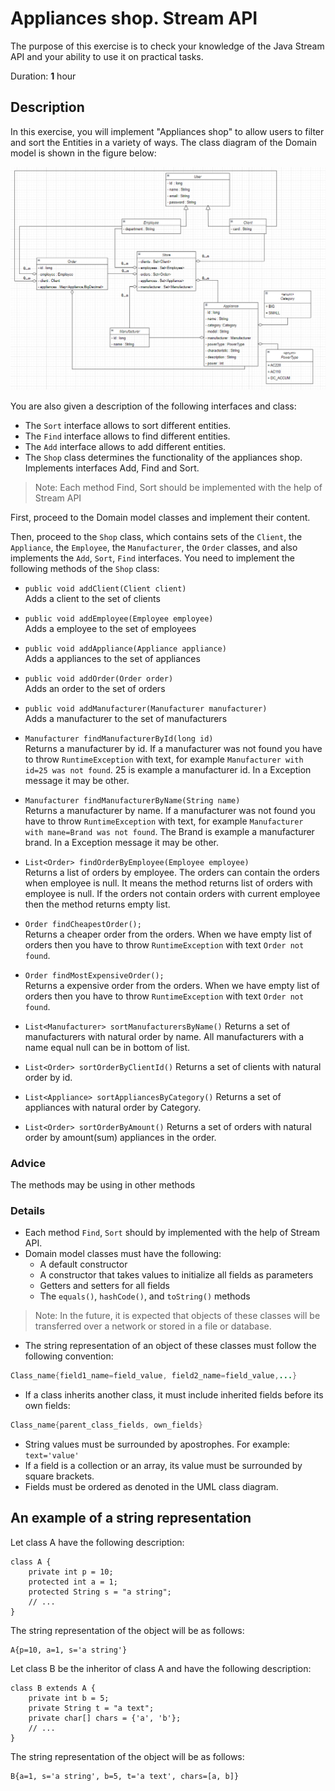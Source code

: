 # Appliances shop. Stream API

The purpose of this exercise is to check your knowledge of the Java Stream API and your ability to use it on practical tasks. 

Duration: **1** hour


## Description

In this exercise, you will implement "Appliances shop" to allow users to filter and sort the Entities in a variety of ways. 
The class diagram of the Domain model is shown in the figure below:

![img.png](img.png)

You are also given a description of the following interfaces and class:  
* The `Sort` interface allows to sort different entities.  
* The `Find` interface allows to find different entities.  
* The `Add` interface allows to add different entities.  
* The `Shop` class determines the functionality of the appliances shop. Implements interfaces Add, Find and Sort.  

>Note: Each method Find, Sort should be implemented with the help of Stream API

First, proceed to the Domain model classes and implement their content.  

Then, proceed to the `Shop` class, which contains sets of the `Client`, the `Appliance`, the `Employee`, the `Manufacturer`,  the `Order` classes, and also implements the `Add`, `Sort`, `Find` interfaces. You need to implement the following methods of the `Shop` class:

* `public void addClient(Client client)`  
Adds a client to the set of clients

* `public void addEmployee(Employee employee)`  
  Adds a employee to the set of employees

* `public void addAppliance(Appliance appliance)`  
  Adds a appliances to the set of appliances

* `public void addOrder(Order order)`  
Adds an order to the set of orders

* `public void addManufacturer(Manufacturer manufacturer)`  
  Adds a manufacturer to the set of manufacturers

* `Manufacturer findManufacturerById(long id)`  
Returns a manufacturer by id. If a manufacturer was not found you have to throw `RuntimeException` with text, for example `Manufacturer with id=25 was not found`. 25 is example a manufacturer id. In a Exception message it may be other.

* `Manufacturer findManufacturerByName(String name)`  
Returns a manufacturer by name. If a manufacturer was not found you have to throw `RuntimeException` with text, for example `Manufacturer with mane=Brand was not found`. The Brand is example a manufacturer brand. In a Exception message it may be other.
 
* `List<Order> findOrderByEmployee(Employee employee)`  
Returns a list of orders by employee. The orders can contain the orders when employee is null. It means the method returns list of orders with employee is null. If the orders not contain orders with current employee then the method returns empty list.

* `Order findCheapestOrder();`  
  Returns a cheaper order from the orders. When we have empty list of orders then you have to throw `RuntimeException` with text `Order not found`.

* `Order findMostExpensiveOrder();`  
  Returns a expensive order from the orders. When we have empty list of orders then you have to throw `RuntimeException` with text `Order not found`.

* `List<Manufacturer> sortManufacturersByName()`
  Returns a set of manufacturers with natural order by name. All manufacturers with a name equal null can be in bottom of list.

* `List<Order> sortOrderByClientId()`
  Returns a set of clients with natural order by id.

* `List<Appliance> sortAppliancesByCategory()`
  Returns a set of appliances with natural order by Category.

* `List<Order> sortOrderByAmount()`
  Returns a set of orders with natural order by amount(sum) appliances in the order.

### Advice
  The methods may be using in other methods

### Details
* Each method `Find`, `Sort` should by implemented with the help of Stream API.
* Domain model classes must have the following:
    * A default constructor
    * A constructor that takes values to initialize all fields as parameters
    * Getters and setters for all fields
    * The `equals()`, `hashCode()`, and `toString()` methods 

> Note: In the future, it is expected that objects of these classes will be transferred over a network or stored in a file or database.  

* The string representation of an object of these classes must follow the following convention:
```java
Class_name{field1_name=field_value, field2_name=field_value,...}
```
* If a class inherits another class, it must include inherited fields before its own fields:  
```java
Class_name{parent_class_fields, own_fields}
```
* String values must be surrounded by apostrophes. For example: `text='value'` 
* If a field is a collection or an array, its value must be surrounded by square brackets.
* Fields must be ordered as denoted in the UML class diagram.

## An example of a string representation  

Let class A have the following description:  
```
class A {
    private int p = 10;
    protected int a = 1;
    protected String s = "a string";
    // ...
}
``` 
The string representation of the object will be as follows:  

```
A{p=10, a=1, s='a string'}
```

Let class B be the inheritor of class A and have the following description:
```
class B extends A {
    private int b = 5;
    private String t = "a text";
    private char[] chars = {'a', 'b'};
    // ...
}
```
The string representation of the object will be as follows:
```
B{a=1, s='a string', b=5, t='a text', chars=[a, b]}
```

